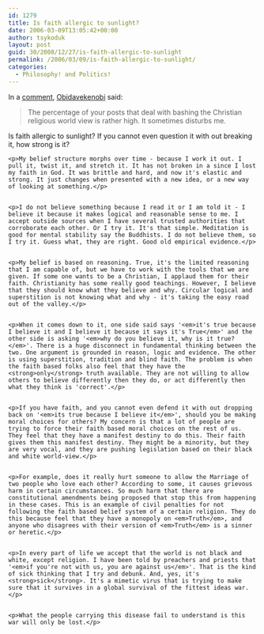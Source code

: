 ```yaml
---
id: 1279
title: Is faith allergic to sunlight?
date: 2006-03-09T13:05:42+00:00
author: tsykoduk
layout: post
guid: 30/2008/12/27/is-faith-allergic-to-sunlight
permalink: /2006/03/09/is-faith-allergic-to-sunlight/
categories:
  - Philosophy! and Politics!
---
```

In a <a href="http://greg.nokes.name/spirit/710/#comment-1560">comment</a>, <a href="http://studentoftheforce.blogspot.com">Obidavekenobi</a> said:
<blockquote>The percentage of your posts that deal with bashing the Christian religious world view is rather high. It sometimes disturbs me.</blockquote>
Is faith allergic to sunlight? If you cannot even question it with out breaking it, how strong is it?

	<p>My belief structure morphs over time - because I work it out. I pull it, twist it, and stretch it. It has not broken in a since I lost my faith in God. It was brittle and hard, and now it's elastic and strong. It just changes when presented with a new idea, or a new way of looking at something.</p>


	<p>I do not believe something because I read it or I am told it - I believe it because it makes logical and reasonable sense to me. I accept outside sources when I have several trusted authorities that corroborate each other. Or I try it. It's that simple. Meditation is good for mental stability say the Buddhists. I do not believe them, so I try it. Guess what, they are right. Good old empirical evidence.</p>


	<p>My belief is based on reasoning. True, it's the limited reasoning that I am capable of, but we have to work with the tools that we are given. If some one wants to be a Christian, I applaud them for their faith. Christianity has some really good teachings. However, I believe that they should know what they believe and why. Circular logical and superstition is not knowing what and why - it's taking the easy road out of the valley.</p>


	<p>When it comes down to it, one side said says '<em>it's true because I believe it and I believe it because it says it's True</em>' and the other side is asking '<em>why do you believe it, why is it true?</em>'. There is a huge disconnect in fundamental thinking between the two. One argument is grounded in reason, logic and evidence. The other is using superstition, tradition and blind faith. The problem is when the faith based folks also feel that they have the <strong>only</strong> truth available. They are not willing to allow others to believe differently then they do, or act differently then what they think is 'correct'.</p>


	<p>If you have faith, and you cannot even defend it with out dropping back on '<em>its true because I believe it</em>', should you be making moral choices for others? My concern is that a lot of people are trying to force their faith based moral choices on the rest of us. They feel that they have a manifest destiny to do this. Their faith gives them this manifest destiny. They might be a minority, but they are very vocal, and they are pushing legislation based on their black and white world-view.</p>


	<p>For example, does it really hurt someone to allow the Marriage of two people who love each other? According to some, it causes grievous harm in certain circumstances. So much harm that there are constitutional amendments being proposed that stop this from happening in these cases. This is an example of civil penalties for not following the faith based belief system of a certain religion. They do this because feel that they have a monopoly on <em>Truth</em>, and anyone who disagrees with their version of <em>Truth</em> is a sinner or heretic.</p>


	<p>In every part of life we accept that the world is not black and white, except religion. I have been told by preachers and priests that '<em>if you're not with us, you are against us</em>'. That is the kind of sick thinking that I try and debunk. And, yes, it's <strong>sick</strong>. It's a mimetic virus that is trying to make sure that it survives in a global survival of the fittest ideas war.</p>


	<p>What the people carrying this disease fail to understand is this war will only be lost.</p>
